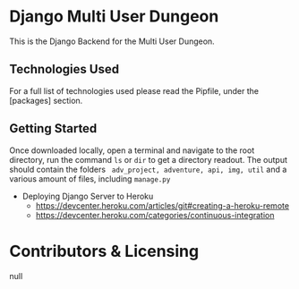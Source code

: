 # Django Multi User Dungeon

This is the Django Backend for the Multi User Dungeon. 

## Technologies Used

For a full list of technologies used please read the Pipfile, under the [packages] section.

## Getting Started

Once downloaded locally, open a terminal and navigate to the root directory, run the command `ls` or `dir` to get a directory readout. The output should contain the folders ` adv_project, adventure, api, img, util` and a various amount of files, including `manage.py`



- Deploying Django Server to Heroku
  -  https://devcenter.heroku.com/articles/git#creating-a-heroku-remote 
  -  https://devcenter.heroku.com/categories/continuous-integration 

# Contributors & Licensing

null